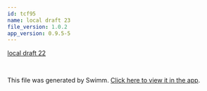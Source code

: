```yaml
---
id: tcf95
name: local draft 23
file_version: 1.0.2
app_version: 0.9.5-5
---
```


[local draft 22](local-draft-22.hxa76.sw.md)





<br/>

This file was generated by Swimm. [Click here to view it in the app](http://localhost:5003/repos/Z2l0aHViJTNBJTNBYXplcm90aGNvcmUtd290bGslM0ElM0FtYW96U3dpbW0=/docs/tcf95).